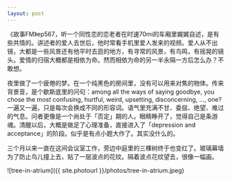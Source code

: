 ```yaml
---
layout: post
---
```


《故事FM》ep567，听一个同性恋的恋老者在时速70mi的车厢里娓娓自述，是有些共情的。讲述者的爱人去世后，他时常看手机里爱人发来的视频。爱人从不出镜，大都是一些风景还有他平时去逛的地方，有寻常的风景，有鸟鸣，有摇晃的镜头。爱情的归宿大概都是相依为命。然而相依为命的另一半永隔一方后怎么办？不敢想。

夜里做了一个疲倦的梦。在一个纯黑色的房间里，没有可以用来对焦的物体。传来背景音，是个歇斯底里的问句：among all the ways of saying goodbye, you chose the most confusing, hurtful, weird, upsetting, disconcerning, ..., one? 一遍又一遍，只是每次会换成不同的形容词。语气里充满不甘、委屈、绝望、难过的气息。问者更像是一个尚处于「否定」期的人。眼睛睁开了，觉得自己是条游魂。清醒以后，大概是做足了心理准备，直接进入了「depression and acceptance」的阶段。似乎是有点小题大作了。其实没什么的。

三个月以来一直在这间会议室工作，旁边中庭里的三棵树终于也变红了。玻璃幕墙为了防止鸟儿撞上去，贴了一层波点的花纹。隔着波点花纹望去，很像一幅画。

![tree-in-atrium]({{ site.photourl }}/photos/tree-in-atrium.jpeg)
